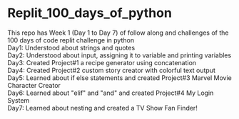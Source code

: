 # Replit_100_days_of_python
This repo has Week 1 (Day 1 to Day 7) of follow along and challenges of the 100 days of code replit challenge in python <br/>
Day1: Understood about strings and quotes <br />
Day2: Understood about input, assigning it to variable and printing variables <br />
Day3: Created Project#1 a recipe generator using concatenation <br />
Day4: Created Project#2 custom story creator with colorful text output <br />
Day5: Learned about if else statements and created Project#3 Marvel Movie Character Creator <br />
Day6: Learned about "elif" and "and" and created Project#4 My Login System <br />
Day7: Learned about nesting and created a TV Show Fan Finder!